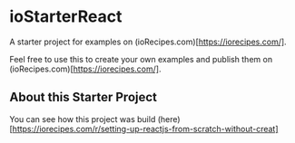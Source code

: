 # ioStarterReact
A starter project for examples on (ioRecipes.com)[https://iorecipes.com/]. 

Feel free to use this to create your own examples and publish them on (ioRecipes.com)[https://iorecipes.com/].

## About this Starter Project
You can see how this project was build (here)[https://iorecipes.com/r/setting-up-reactjs-from-scratch-without-creat]
